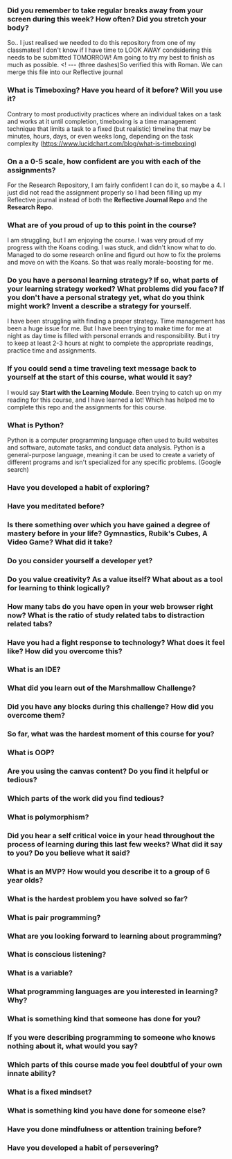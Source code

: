 ### Did you remember to take regular breaks away from your screen during this week? How often? Did you stretch your body?
So.. I just realised we needed to do this repository from one of my classmates! I don't know if I have time to LOOK AWAY condsidering this needs to be submitted TOMORROW! Am going to try my best to finish as much as possible.
<! --- (three dashes)So verified this with Roman. We can merge this file into our Reflective journal

### What is Timeboxing? Have you heard of it before? Will you use it?
Contrary to most productivity practices where an individual takes on a task and works at it until completion, timeboxing is a time management technique that limits a task to a fixed (but realistic) timeline that may be minutes, hours, days, or even weeks long, depending on the task complexity (https://www.lucidchart.com/blog/what-is-timeboxing)

### On a a 0-5 scale, how confident are you with each of the assignments?
For the Research Repository, I am fairly confident I can do it, so maybe a 4. I just did not read the assignment properly so I had been filling up my Reflective journal instead of both the **Reflective Journal Repo** and the **Research Repo**.

### What are of you proud of up to this point in the course?
I am struggling, but I am enjoying the course. I was very proud of my progress with the Koans coding. I was stuck, and didn't know what to do. Managed to do some research online and figurd out how to fix the prolems and move on with the Koans. So that was really morale-boosting for me.

### Do you have a personal learning strategy? If so, what parts of your learning strategy worked? What problems did you face? If you don't have a personal strategy yet, what do you think might work? Invent a describe a strategy for yourself. 
I have been struggling with finding a proper strategy. Time management has been a huge issue for me. But I have been trying to make time for me at night as day time is filled with personal errands and responsibility. But i try to keep at least 2-3 hours at night to complete the appropriate readings, practice time and assignments.

### If you could send a time traveling text message back to yourself at the start of this course, what would it say?
I would say **Start with the Learning Module**. Been trying to catch up on my reading for this course, and I have learned a lot! Which has helped me to complete this repo and the assignments for this course.

### What is Python?
Python is a computer programming language often used to build websites and software, automate tasks, and conduct data analysis. Python is a general-purpose language, meaning it can be used to create a variety of different programs and isn't specialized for any specific problems. (Google search)

### Have you developed a habit of exploring?

### Have you meditated before?

### Is there something over which you have gained a degree of mastery before in your life? Gymnastics, Rubik's Cubes, A Video Game? What did it take?

### Do you consider yourself a developer yet?

### Do you value creativity? As a value itself? What about as a tool for learning to think logically?

### How many tabs do you have open in your web browser right now? What is the ratio of study related tabs to distraction related tabs?

### Have you had a fight response to technology? What does it feel like? How did you overcome this?

### What is an IDE?

### What did you learn out of the Marshmallow Challenge?

### Did you have any blocks during this challenge? How did you overcome them?

### So far, what was the hardest moment of this course for you?

### What is OOP?

### Are you using the canvas content? Do you find it helpful or tedious?

### Which parts of the work did you find tedious?

### What is polymorphism?

### Did you hear a self critical voice in your head throughout the process of learning during this last few weeks? What did it say to you? Do you believe what it said?

### What is an MVP? How would you describe it to a group of 6 year olds?

### What is the hardest problem you have solved so far?

### What is pair programming?

### What are you looking forward to learning about programming?

### What is conscious listening?

### What is a variable?

### What programming languages are you interested in learning? Why?

### What is something kind that someone has done for you?

### If you were describing programming to someone who knows nothing about it, what would you say?

### Which parts of this course made you feel doubtful of your own innate ability?

### What is a fixed mindset?

### What is something kind you have done for someone else?

### Have you done mindfulness or attention training before?

### Have you developed a habit of persevering?








